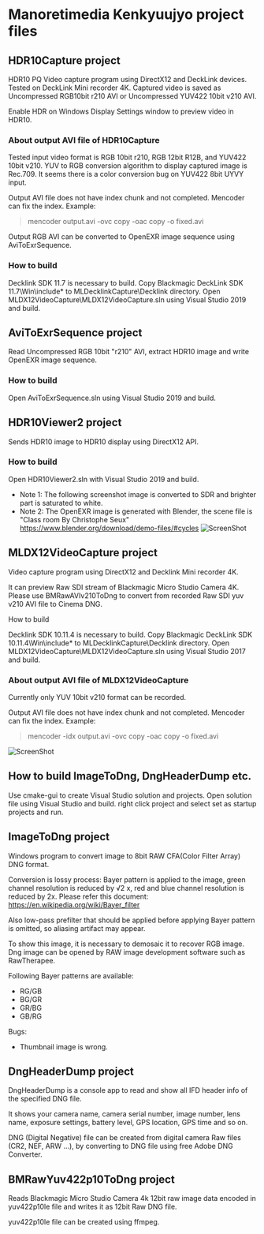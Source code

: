 Manoretimedia Kenkyuujyo project files
==============

HDR10Capture project
--------------

HDR10 PQ Video capture program using DirectX12 and DeckLink devices.
Tested on DeckLink Mini recorder 4K.
Captured video is saved as Uncompressed RGB10bit r210 AVI or Uncompressed YUV422 10bit v210 AVI.

Enable HDR on Windows Display Settings window to preview video in HDR10.

### About output AVI file of HDR10Capture

Tested input video format is RGB 10bit r210, RGB 12bit R12B, and YUV422 10bit v210.
YUV to RGB conversion algorithm to display captured image is Rec.709.
It seems there is a color conversion bug on YUV422 8bit UYVY input. 

Output AVI file does not have index chunk and not completed. Mencoder can fix the index. Example:

> mencoder output.avi -ovc copy -oac copy -o fixed.avi

Output RGB AVI can be converted to OpenEXR image sequence using AviToExrSequence.

### How to build

Decklink SDK 11.7 is necessary to build.
Copy Blackmagic DeckLink SDK 11.7\Win\include\* to MLDecklinkCapture\Decklink directory.
Open MLDX12VideoCapture\MLDX12VideoCapture.sln using Visual Studio 2019 and build.

AviToExrSequence project
--------------

Read Uncompressed RGB 10bit "r210" AVI, extract HDR10 image and write OpenEXR image sequence.

### How to build

Open AviToExrSequence.sln using Visual Studio 2019 and build.


HDR10Viewer2 project
--------------

Sends HDR10 image to HDR10 display using DirectX12 API.

### How to build

Open HDR10Viewer2.sln with Visual Studio 2019 and build.

  * Note 1: The following screenshot image is converted to SDR and brighter part is saturated to white.
  * Note 2: The OpenEXR image is generated with Blender, the scene file is "Class room By Christophe Seux" https://www.blender.org/download/demo-files/#cycles
  ![ScreenShot](HDR10Viewer2/HDR10Viewer2_100_Screenshot.png)

MLDX12VideoCapture project
--------------

Video capture program using DirectX12 and Decklink Mini recorder 4K.

It can preview Raw SDI stream of Blackmagic Micro Studio Camera 4K.
Please use BMRawAVIv210ToDng to convert from recorded Raw SDI yuv v210 AVI file to Cinema DNG.

How to build

Decklink SDK 10.11.4 is necessary to build.
Copy Blackmagic DeckLink SDK 10.11.4\Win\include\* to MLDecklinkCapture\Decklink directory.
Open MLDX12VideoCapture\MLDX12VideoCapture.sln using Visual Studio 2017 and build.

### About output AVI file of MLDX12VideoCapture 

Currently only YUV 10bit v210 format can be recorded.

Output AVI file does not have index chunk and not completed. Mencoder can fix the index. Example:

> mencoder -idx output.avi -ovc copy -oac copy -o fixed.avi

  ![ScreenShot](MLDX12VideoCapture/ScreenShot.png)
  
  
How to build ImageToDng, DngHeaderDump etc.
--------------

Use cmake-gui to create Visual Studio solution and projects.
Open solution file using Visual Studio and build. right click project and select set as startup projects and run.


ImageToDng project
--------------

Windows program to convert image to 8bit RAW CFA(Color Filter Array) DNG format.

Conversion is lossy process: Bayer pattern is applied to the image, green channel resolution is reduced by √2 x, red and blue channel resolution is reduced by 2x. Please refer this document: https://en.wikipedia.org/wiki/Bayer_filter

Also low-pass prefilter that should be applied before applying Bayer pattern is omitted, so aliasing artifact may appear.

To show this image, it is necessary to demosaic it to recover RGB image.
Dng image can be opened by RAW image development software such as RawTherapee.

Following Bayer patterns are available:
  * RG/GB
  * BG/GR
  * GR/BG
  * GB/RG

Bugs: 
  * Thumbnail image is wrong.


DngHeaderDump project
--------------

DngHeaderDump is a console app to read and show all IFD header info of the specified DNG file.

It shows your camera name, camera serial number, image number, lens name, exposure settings, battery level, GPS location, GPS time and so on.

DNG (Digital Negative) file can be created from digital camera Raw files (CR2, NEF, ARW ...), by converting to DNG file using free Adobe DNG Converter.


BMRawYuv422p10ToDng project
--------------

Reads Blackmagic Micro Studio Camera 4k 12bit raw image data encoded in yuv422p10le file and writes it as 12bit Raw DNG file.

yuv422p10le file can be created using ffmpeg.


